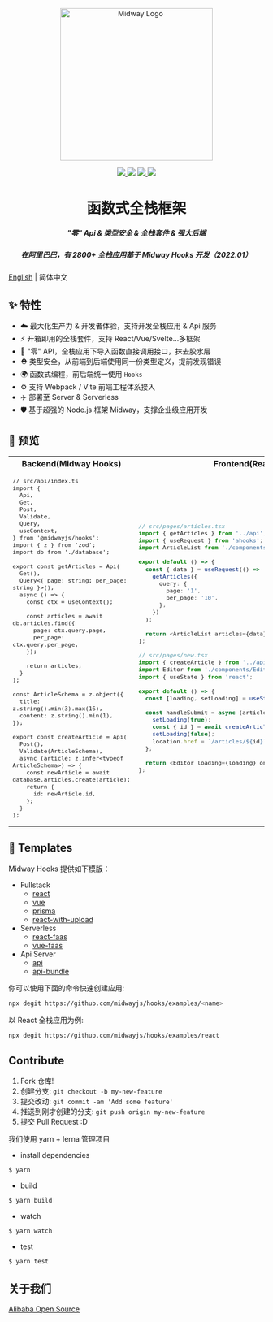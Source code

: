 <p align="center">
  <img src="https://img.alicdn.com/imgextra/i4/O1CN01AJ1lNS20vkL7tTuUj_!!6000000006912-2-tps-1060-868.png" height="300" alt="Midway Logo" />
</p>

<p align="center">
  <a href="https://www.npmjs.com/package/@midwayjs/hooks">
    <img src="https://img.shields.io/npm/v/@midwayjs/hooks/latest?style=for-the-badge">
  </a>
  <img src="https://img.shields.io/github/workflow/status/midwayjs/hooks/Node.js%20CI/master?style=for-the-badge">
  <a href="https://codecov.io/gh/midwayjs/hooks">
    <img src="https://img.shields.io/codecov/c/github/midwayjs/hooks?style=for-the-badge">
  </a>
  <img src="https://img.shields.io/npm/l/@midwayjs/hooks?style=for-the-badge">
</p>

<h1 align="center">函数式全栈框架</h1>

<h5 align="center">"零" Api & 类型安全 & 全栈套件 & 强大后端</h5>
<h5 align="center">在阿里巴巴，有 2800+ 全栈应用基于 Midway Hooks 开发（2022.01）</h5>

[English](./README.md) | 简体中文

## ✨ 特性

- ☁️ 最大化生产力 & 开发者体验，支持开发全栈应用 & Api 服务
- ⚡️ 开箱即用的全栈套件，支持 React/Vue/Svelte...多框架
- 🌈 "零" API，全栈应用下导入函数直接调用接口，抹去胶水层
- ⛑️ 类型安全，从前端到后端使用同一份类型定义，提前发现错误
- 🌍 函数式编程，前后端统一使用 `Hooks`
- ⚙️ 支持 Webpack / Vite 前端工程体系接入
- ✈️ 部署至 Server & Serverless
- 🛡 基于超强的 Node.js 框架 Midway，支撑企业级应用开发

## 🔨 预览

<table>
<tr>
<th style="text-align: center;"> Backend(Midway Hooks) </th>
<th style="text-align: center;"> Frontend(React) </th>
</tr>
<tr>
<td>
<sub>

<!-- prettier-ignore -->
```tsx
// src/api/index.ts
import {
  Api,
  Get,
  Post,
  Validate,
  Query,
  useContext,
} from '@midwayjs/hooks';
import { z } from 'zod';
import db from './database';

export const getArticles = Api(
  Get(),
  Query<{ page: string; per_page: string }>(),
  async () => {
    const ctx = useContext();

    const articles = await db.articles.find({
      page: ctx.query.page,
      per_page: ctx.query.per_page,
    });

    return articles;
  }
);

const ArticleSchema = z.object({
  title: z.string().min(3).max(16),
  content: z.string().min(1),
});

export const createArticle = Api(
  Post(),
  Validate(ArticleSchema),
  async (article: z.infer<typeof ArticleSchema>) => {
    const newArticle = await database.articles.create(article);
    return {
      id: newArticle.id,
    };
  }
);
```

</sub>
</td>
<td>

<sub>

```ts
// src/pages/articles.tsx
import { getArticles } from '../api';
import { useRequest } from 'ahooks';
import ArticleList from './components/ArticleList';

export default () => {
  const { data } = useRequest(() =>
    getArticles({
      query: {
        page: '1',
        per_page: '10',
      },
    })
  );

  return <ArticleList articles={data} />;
};

// src/pages/new.tsx
import { createArticle } from '../api';
import Editor from './components/Editor';
import { useState } from 'react';

export default () => {
  const [loading, setLoading] = useState(false);

  const handleSubmit = async (article) => {
    setLoading(true);
    const { id } = await createArticle(article);
    setLoading(false);
    location.href = `/articles/${id}`;
  };

  return <Editor loading={loading} onSubmit={handleSubmit} />;
};
```

</sub>
</td>
</tr>
</table>

## 🧩 Templates

Midway Hooks 提供如下模版：

- Fullstack
  - [react](https://github.com/midwayjs/hooks/blob/main/examples/react)
  - [vue](https://github.com/midwayjs/hooks/blob/main/examples/vue)
  - [prisma](https://github.com/midwayjs/hooks/blob/main/examples/prisma)
  - [react-with-upload](https://github.com/midwayjs/hooks/blob/main/examples/react-with-upload)
- Serverless
  - [react-faas](https://github.com/midwayjs/hooks/blob/main/examples/react-faas)
  - [vue-faas](https://github.com/midwayjs/hooks/blob/main/examples/vue-faas)
- Api Server
  - [api](https://github.com/midwayjs/hooks/blob/main/examples/api)
  - [api-bundle](https://github.com/midwayjs/hooks/blob/main/examples/api-bundle)

你可以使用下面的命令快速创建应用:

```bash
npx degit https://github.com/midwayjs/hooks/examples/<name>
```

以 React 全栈应用为例:

```bash
npx degit https://github.com/midwayjs/hooks/examples/react
```

## Contribute

1. Fork 仓库!
2. 创建分支: `git checkout -b my-new-feature`
3. 提交改动: `git commit -am 'Add some feature'`
4. 推送到刚才创建的分支: `git push origin my-new-feature`
5. 提交 Pull Request :D

我们使用 yarn + lerna 管理项目

- install dependencies

```bash
$ yarn
```

- build

```bash
$ yarn build
```

- watch

```bash
$ yarn watch
```

- test

```bash
$ yarn test
```

## 关于我们

[Alibaba Open Source](https://opensource.alibaba.com/)
